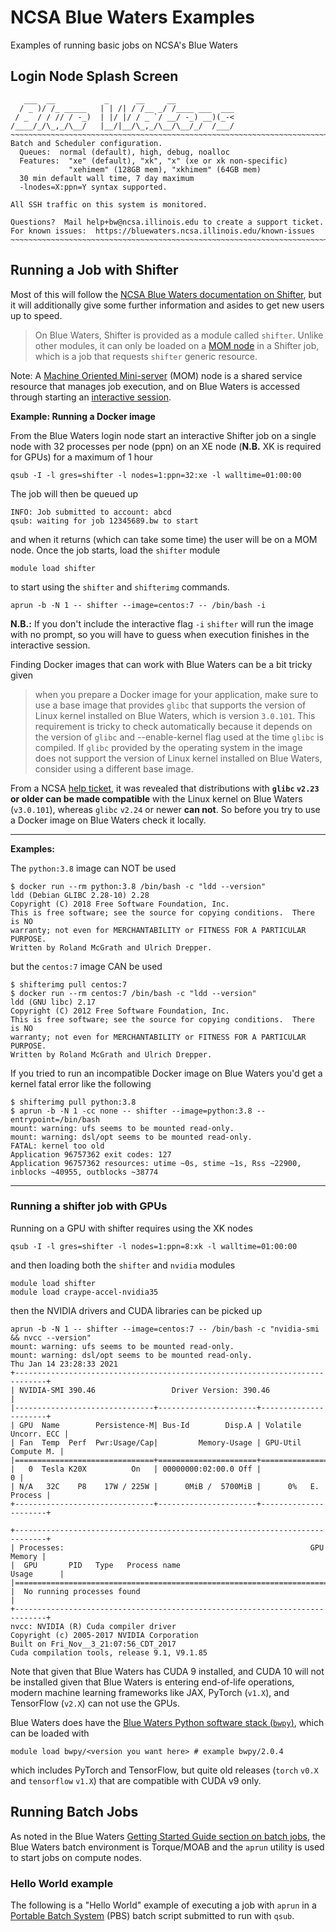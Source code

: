 # NCSA Blue Waters Examples

Examples of running basic jobs on NCSA's Blue Waters

## Login Node Splash Screen

```
   ___  __           _      __     __
  / _ )/ /_ _____   | | /| / /__ _/ /____ ___  ___
 / _  / / // / -_)  | |/ |/ / _ `/ __/ -_) __)(_-<
/____/_/\_,_/\__/   |__/|__/\_,_/\__/\__/_/  /___/
~~~~~~~~~~~~~~~~~~~~~~~~~~~~~~~~~~~~~~~~~~~~~~~~~~~~~~~~~~~~~~~~~~~~~~~~~~~~~~~~
Batch and Scheduler configuration.
  Queues:  normal (default), high, debug, noalloc
  Features:  "xe" (default), "xk", "x" (xe or xk non-specific)
             "xehimem" (128GB mem), "xkhimem" (64GB mem)
  30 min default wall time, 7 day maximum
  -lnodes=X:ppn=Y syntax supported.

All SSH traffic on this system is monitored.

Questions?  Mail help+bw@ncsa.illinois.edu to create a support ticket.
For known issues:  https://bluewaters.ncsa.illinois.edu/known-issues
~~~~~~~~~~~~~~~~~~~~~~~~~~~~~~~~~~~~~~~~~~~~~~~~~~~~~~~~~~~~~~~~~~~~~~~~~~~~~~~~
```

## Running a Job with Shifter

Most of this will follow the [NCSA Blue Waters documentation on Shifter](https://bluewaters.ncsa.illinois.edu/shifter), but it will additionally give some further information and asides to get new users up to speed.

> On Blue Waters, Shifter is provided as a module called `shifter`.
> Unlike other modules, it can only be loaded on a [MOM node](https://bluewaters.ncsa.illinois.edu/interactive-jobs) in a Shifter job, which is a job that requests `shifter` generic resource.

Note: A [Machine Oriented Mini-server](https://linux.die.net/man/8/pbs_mom) (MOM) node is a shared service resource that manages job execution, and on Blue Waters is accessed through starting an [interactive session](https://bluewaters.ncsa.illinois.edu/interactive-jobs).

**Example: Running a Docker image**

From the Blue Waters login node start an interactive Shifter job on a single node with 32 processes per node (ppn) on an XE node (**N.B.** XK is required for GPUs) for a maximum of 1 hour

```
qsub -I -l gres=shifter -l nodes=1:ppn=32:xe -l walltime=01:00:00
```

The job will then be queued up

```
INFO: Job submitted to account: abcd
qsub: waiting for job 12345689.bw to start
```

and when it returns (which can take some time) the user will be on a MOM node.
Once the job starts, load the `shifter` module

```
module load shifter
```

to start using the `shifter` and `shifterimg` commands.

```
aprun -b -N 1 -- shifter --image=centos:7 -- /bin/bash -i
```

**N.B.:** If you don't include the interactive flag `-i` `shifter` will run the image with no prompt, so you will have to guess when execution finishes in the interactive session.

Finding Docker images that can work with Blue Waters can be a bit tricky given

> when you prepare a Docker image for your application, make sure to use a base image that provides `glibc` that supports the version of Linux kernel installed on Blue Waters, which is version `3.0.101`.
> This requirement is tricky to check automatically because it depends on the version of `glibc` and --enable-kernel flag used at the time `glibc` is compiled.
> If `glibc` provided by the operating system in the image does not support the version of Linux kernel installed on Blue Waters, consider using a different base image.

From a NCSA [help ticket](https://jira.ncsa.illinois.edu/browse/BWAPPS-6807), it was revealed that distributions with **`glibc` `v2.23` or older can be made compatible** with the Linux kernel on Blue Waters (`v3.0.101`), whereas `glibc` `v2.24` or newer **can not**.
So before you try to use a Docker image on Blue Waters check it locally.

---

**Examples:**

The `python:3.8` image can NOT be used

```
$ docker run --rm python:3.8 /bin/bash -c "ldd --version"
ldd (Debian GLIBC 2.28-10) 2.28
Copyright (C) 2018 Free Software Foundation, Inc.
This is free software; see the source for copying conditions.  There is NO
warranty; not even for MERCHANTABILITY or FITNESS FOR A PARTICULAR PURPOSE.
Written by Roland McGrath and Ulrich Drepper.
```

but the `centos:7` image CAN be used

```
$ shifterimg pull centos:7
$ docker run --rm centos:7 /bin/bash -c "ldd --version"
ldd (GNU libc) 2.17
Copyright (C) 2012 Free Software Foundation, Inc.
This is free software; see the source for copying conditions.  There is NO
warranty; not even for MERCHANTABILITY or FITNESS FOR A PARTICULAR PURPOSE.
Written by Roland McGrath and Ulrich Drepper.
```

If you tried to run an incompatible Docker image on Blue Waters you'd get a kernel fatal error like the following

```
$ shifterimg pull python:3.8
$ aprun -b -N 1 -cc none -- shifter --image=python:3.8 --entrypoint=/bin/bash
mount: warning: ufs seems to be mounted read-only.
mount: warning: dsl/opt seems to be mounted read-only.
FATAL: kernel too old
Application 96757362 exit codes: 127
Application 96757362 resources: utime ~0s, stime ~1s, Rss ~22900, inblocks ~40955, outblocks ~38774
```

---

### Running a shifter job with GPUs

Running on a GPU with shifter requires using the XK nodes

```
qsub -I -l gres=shifter -l nodes=1:ppn=8:xk -l walltime=01:00:00
```

and then loading both the `shifter` and `nvidia` modules

```
module load shifter
module load craype-accel-nvidia35
```

then the NVIDIA drivers and CUDA libraries can be picked up

```
aprun -b -N 1 -- shifter --image=centos:7 -- /bin/bash -c "nvidia-smi && nvcc --version"
mount: warning: ufs seems to be mounted read-only.
mount: warning: dsl/opt seems to be mounted read-only.
Thu Jan 14 23:28:33 2021
+-----------------------------------------------------------------------------+
| NVIDIA-SMI 390.46                 Driver Version: 390.46                    |
|-------------------------------+----------------------+----------------------+
| GPU  Name        Persistence-M| Bus-Id        Disp.A | Volatile Uncorr. ECC |
| Fan  Temp  Perf  Pwr:Usage/Cap|         Memory-Usage | GPU-Util  Compute M. |
|===============================+======================+======================|
|   0  Tesla K20X          On   | 00000000:02:00.0 Off |                    0 |
| N/A   32C    P8    17W / 225W |      0MiB /  5700MiB |      0%   E. Process |
+-------------------------------+----------------------+----------------------+

+-----------------------------------------------------------------------------+
| Processes:                                                       GPU Memory |
|  GPU       PID   Type   Process name                             Usage      |
|=============================================================================|
|  No running processes found                                                 |
+-----------------------------------------------------------------------------+
nvcc: NVIDIA (R) Cuda compiler driver
Copyright (c) 2005-2017 NVIDIA Corporation
Built on Fri_Nov__3_21:07:56_CDT_2017
Cuda compilation tools, release 9.1, V9.1.85
```

Note that given that Blue Waters has CUDA 9 installed, and CUDA 10 will not be installed given that Blue Waters is entering end-of-life operations, modern machine learning frameworks like JAX, PyTorch (`v1.X`), and TensorFlow (`v2.X`) can not use the GPUs.

Blue Waters does have the [Blue Waters Python software stack (`bwpy`)](https://bluewaters.ncsa.illinois.edu/python), which can be loaded with

```
module load bwpy/<version you want here> # example bwpy/2.0.4
```

which includes PyTorch and TensorFlow, but quite old releases (`torch` `v0.X` and `tensorflow` `v1.X`) that are compatible with CUDA v9 only.


## Running Batch Jobs

As noted in the Blue Waters [Getting Started Guide section on batch jobs](https://bluewaters.ncsa.illinois.edu/getting-started/#Running), the Blue Waters batch environment is Torque/MOAB and the `aprun` utility is used to start jobs on compute nodes.

### Hello World example

The following is a "Hello World" example of executing a job with `aprun` in a [Portable Batch System](https://en.wikipedia.org/wiki/Portable_Batch_System) (PBS) batch script submitted to run with `qsub`.

